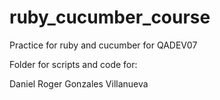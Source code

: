# ruby_cucumber_course

Practice for ruby and cucumber for QADEV07

Folder for scripts and code for:

Daniel Roger  Gonzales Villanueva